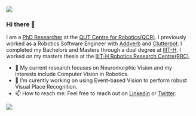 <img src="https://komarev.com/ghpvc/?username=gokulbnr" />

### Hi there 👋

I am a [PhD Researcher](https://research.qut.edu.au/qcr/people/gokul-b-nair/) at the [QUT Centre for Robotics(QCR)](https://research.qut.edu.au/qcr/). I previously worked as a Robotics Software Engineer with [Addverb](https://addverb.com/) and [Clutterbot](https://www.clutterbot.com/). I completed my Bachelors and Masters through a dual degree at [IIIT-H](https://www.iiit.ac.in/). I worked on my masters thesis at the [IIIT-H Robotics Research Centre(RRC)](https://robotics.iiit.ac.in/). 
- 🔭 My current research focuses on Neuromorphic Vision and my interests include Computer Vision in Robotics.
- 🌱 I’m curently working on using Event-based Vision to perform robust Visual Place Recognition. 
- 📫 How to reach me: Feel free to reach out on [Linkedin](https://www.linkedin.com/in/gokulbnr/) or [Twitter](https://twitter.com/gokulbnr).
<!--
**gokulbnr/gokulbnr** is a ✨ _special_ ✨ repository because its `README.md` (this file) appears on your GitHub profile.

Here are some ideas to get you started:

- 🔭 I’m currently working on ...
- 🌱 I’m currently learning ...
- 👯 I’m looking to collaborate on ...
- 🤔 I’m looking for help with ...
- 💬 Ask me about ...
- 📫 How to reach me: ...
- 😄 Pronouns: ...
- ⚡ Fun fact: ...
-->

![](https://github-readme-stats.vercel.app/api?username=gokulbnr&count_private=true&show_icons=true&hide_rank=false&hide_border=true&include_all_commits=true&theme=default)

